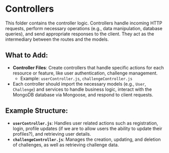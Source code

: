 # Controllers

This folder contains the controller logic. Controllers handle incoming HTTP requests, perform necessary operations (e.g., data manipulation, database queries), and send appropriate responses to the client. They act as the intermediary between the routes and the models.

## What to Add:
- **Controller Files**: Create controllers that handle specific actions for each resource or feature, like user authentication, challenge management.
  - Example: `userController.js`, `challengeController.js`
- Each controller should import the necessary models (e.g., `User`, `Challenge`) and services to handle business logic, interact with the MongoDB database via Mongoose, and respond to client requests.

## Example Structure:
- **`userController.js`**: Handles user related actions such as registration, login, profile updates (if we are to allow users the ability to update their profiles?), and retrieving user details.
- **`challengeController.js`**: Manages the creation, updating, and deletion of challenges, as well as retrieving challenge data.